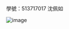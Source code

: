 學號：513717017 沈佩如

![image](https://github.com/user-attachments/assets/73bf4187-3d58-4783-ae6b-36ce7fcf12d2)
